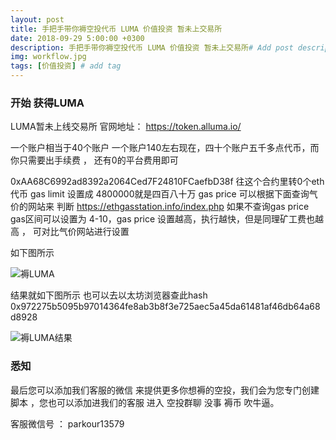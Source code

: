 ```yaml
---
layout: post
title: 手把手带你褥空投代币 LUMA 价值投资 暂未上交易所
date: 2018-09-29 5:00:00 +0300
description: 手把手带你褥空投代币 LUMA 价值投资 暂未上交易所# Add post description (optional)
img: workflow.jpg
tags: [价值投资] # add tag
---
```


### 开始 获得LUMA 

LUMA暂未上线交易所  官网地址：
https://token.alluma.io/
							

一个账户相当于40个账户 一个账户140左右现在，四十个账户五千多点代币，而你只需要出手续费 ， 还有0的平台费用即可

0xAA68C6992ad8392a2064Ced7F24810FCaefbD38f  往这个合约里转0个eth代币  gas limit 设置成 4800000就是四百八十万
 gas price  可以根据下面查询气价的网站来 判断 https://ethgasstation.info/index.php 
 如果不查询gas price  gas区间可以设置为 4-10，gas price 设置越高，执行越快，但是同理矿工费也越高 ， 可对比气价网站进行设置
 
 
 如下图所示
 
 ![褥LUMA]({{site.baseurl}}/assets/img/2018-9-29-LUMA/褥LUMA.png)
 
 结果就如下图所示   也可以去以太坊浏览器查此hash  0x972275b5095b97014364fe8ab3b8f3e725aec5a45da61481af46db64a68d8928
 
 ![褥LUMA结果]({{site.baseurl}}/assets/img/2018-9-29-LUMA/褥LUMA结果.png)

  
  
###  悉知

最后您可以添加我们客服的微信  来提供更多你想褥的空投，我们会为您专门创建脚本  ，您也可以添加进我们的客服 进入 空投群聊 没事 褥币 吹牛逼。

客服微信号 ：   parkour13579
